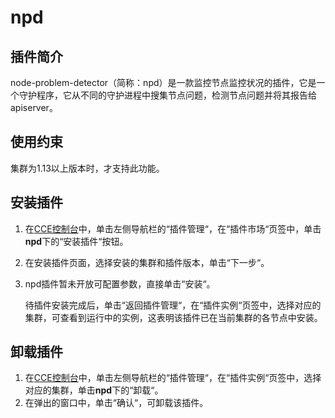 # npd<a name="cce_01_0132"></a>

## 插件简介<a name="section173631312185614"></a>

node-problem-detector（简称：npd）是一款监控节点监控状况的插件，它是一个守护程序，它从不同的守护进程中搜集节点问题，检测节点问题并将其报告给apiserver。

## 使用约束<a name="section11172124718374"></a>

集群为1.13以上版本时，才支持此功能。

## 安装插件<a name="section189463341114"></a>

1.  在[CCE控制台](https://console.huaweicloud.com/cce2.0/?utm_source=helpcenter)中，单击左侧导航栏的“插件管理“，在“插件市场“页签中，单击**npd**下的“安装插件“按钮。
2.  在安装插件页面，选择安装的集群和插件版本，单击“下一步“。
3.  npd插件暂未开放可配置参数，直接单击“安装“。

    待插件安装完成后，单击“返回插件管理“，在“插件实例“页签中，选择对应的集群，可查看到运行中的实例，这表明该插件已在当前集群的各节点中安装。


## 卸载插件<a name="section1395073191112"></a>

1.  在[CCE控制台](https://console.huaweicloud.com/cce2.0/?utm_source=helpcenter)中，单击左侧导航栏的“插件管理“，在“插件实例“页签中，选择对应的集群，单击**npd**下的“卸载“。
2.  在弹出的窗口中，单击“确认“，可卸载该插件。

